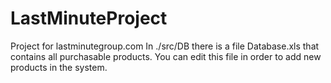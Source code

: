 # LastMinuteProject
Project for lastminutegroup.com
In ./src/DB there is a file Database.xls that contains all purchasable products.
You can edit this file in order to add new products in the system.

